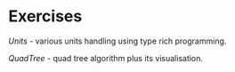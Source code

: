 # Exercises
*Units* - various units handling using type rich programming.

*QuadTree* - quad tree algorithm plus its visualisation.
